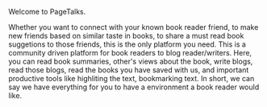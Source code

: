 Welcome to PageTalks.

Whether you want to connect with your known book reader friend, to make new friends based on similar taste in books, to share a must read book suggetions to those friends, this is the only platform you need.
This is a community driven platform for book readers to blog reader/writers.
Here, you can read book summaries, other's views about the book, write blogs, read those blogs, read the books you have saved with us, and important productive tools like highliting the text, bookmarking text.
In short, we can say we have everything for you to have a environment a book reader would like.
